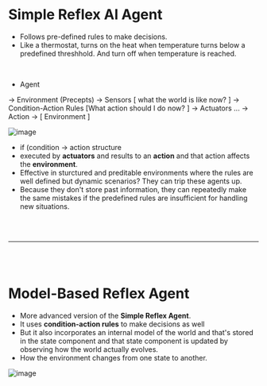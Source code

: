 # Simple Reflex AI Agent
- Follows pre-defined rules to make decisions.
- Like a thermostat, turns on the heat when temperature turns below a predefined threshhold. And turn off when temperature is reached.


<br>

- Agent

-> Environment (Precepts) -> Sensors [ what the world is like now? ] -> Condition-Action Rules [What action should I do now? ] -> Actuators ... -> Action -> [ Environment ] 

![image](https://github.com/user-attachments/assets/759747f5-d952-4620-bd33-75ebf25e7194)


- if (condition -> action structure
- executed by **actuators** and results to an **action** and that action affects the **environment**. 
- Effective in sturctured and preditable environments where the rules are well defined but dynamic scenarios? They can trip these agents up.
- Because they don't store past information, they can repeatedly make the same mistakes if the predefined rules are insufficient for handling new situations.

<br>
<br>
<hr>
<br>
<br>

# Model-Based Reflex Agent
- More advanced version of the **Simple Reflex Agent**.
- It uses **condition-action rules** to make decisions as well
- But it also incorporates an internal model of the world and that's stored in the state component and that state component is updated by observing how the world actually evolves.
- How the environment changes from one state to another.


![image](https://github.com/user-attachments/assets/6d277333-2643-4c0a-8e5f-ad472c5356e7)

